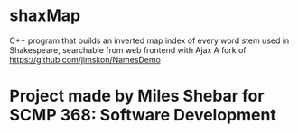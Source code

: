 # shaxMap
C++ program that builds an inverted map index of every word stem used in Shakespeare, searchable from web frontend with Ajax
A fork of https://github.com/jimskon/NamesDemo


# Project made by Miles Shebar for SCMP 368: Software Development
